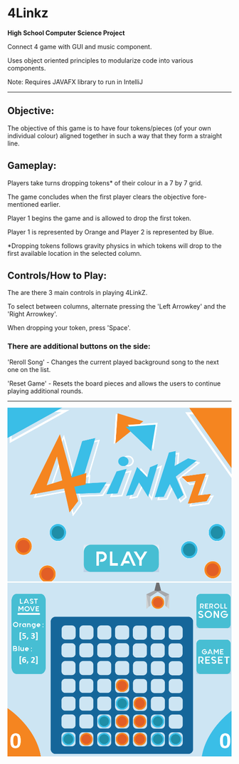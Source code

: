 # 4Linkz
**High School Computer Science Project**

Connect 4 game with GUI and music component.

Uses object oriented principles to modularize code into various components.

Note: Requires JAVAFX library to run in IntelliJ
___

## Objective:

The objective of this game is to have four tokens/pieces (of your own individual colour) aligned together in such a way that they form a straight line.

## Gameplay:

Players take turns dropping tokens* of their colour in a 7 by 7 grid.

The game concludes when the first player clears the objective fore-mentioned earlier.

Player 1 begins the game and is allowed to drop the first token.

Player 1 is represented by Orange and Player 2 is represented by Blue.

*Dropping tokens follows gravity physics in which tokens will drop to the first available location in the selected column.

## Controls/How to Play:

The are there 3 main controls in playing 4LinkZ.

To select between columns, alternate pressing the 'Left Arrowkey' and the 'Right Arrowkey'.

When dropping your token, press 'Space'.

### There are additional buttons on the side:

'Reroll Song' - Changes the current played background song to the next one on the list.

'Reset Game' - Resets the board pieces and allows the users to continue playing additional rounds.
___
![4Linkz](Start.png)
![4Linkz](Game.png)
